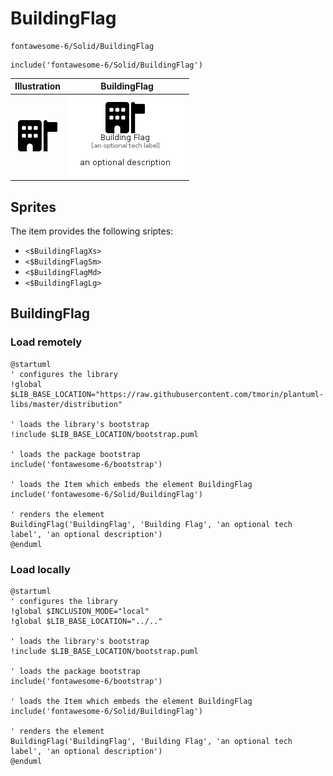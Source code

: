 # BuildingFlag


```text
fontawesome-6/Solid/BuildingFlag
```

```text
include('fontawesome-6/Solid/BuildingFlag')
```



| Illustration | BuildingFlag |
| :---: | :---: |
| ![illustration for Illustration](../../fontawesome-6/Solid/BuildingFlag.png) | ![illustration for BuildingFlag](../../fontawesome-6/Solid/BuildingFlag.Local.png) |



## Sprites
The item provides the following sriptes:

- `<$BuildingFlagXs>`
- `<$BuildingFlagSm>`
- `<$BuildingFlagMd>`
- `<$BuildingFlagLg>`





## BuildingFlag

### Load remotely
```plantuml
@startuml
' configures the library
!global $LIB_BASE_LOCATION="https://raw.githubusercontent.com/tmorin/plantuml-libs/master/distribution"

' loads the library's bootstrap
!include $LIB_BASE_LOCATION/bootstrap.puml

' loads the package bootstrap
include('fontawesome-6/bootstrap')

' loads the Item which embeds the element BuildingFlag
include('fontawesome-6/Solid/BuildingFlag')

' renders the element
BuildingFlag('BuildingFlag', 'Building Flag', 'an optional tech label', 'an optional description')
@enduml
```

### Load locally
```plantuml
@startuml
' configures the library
!global $INCLUSION_MODE="local"
!global $LIB_BASE_LOCATION="../.."

' loads the library's bootstrap
!include $LIB_BASE_LOCATION/bootstrap.puml

' loads the package bootstrap
include('fontawesome-6/bootstrap')

' loads the Item which embeds the element BuildingFlag
include('fontawesome-6/Solid/BuildingFlag')

' renders the element
BuildingFlag('BuildingFlag', 'Building Flag', 'an optional tech label', 'an optional description')
@enduml
```


